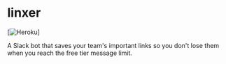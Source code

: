 # linxer

[![Heroku](http://heroku-badge.herokuapp.com/?app=linxer&root=index.php)]

A Slack bot that saves your team's important links so you don't lose them when you reach the free tier message limit.
